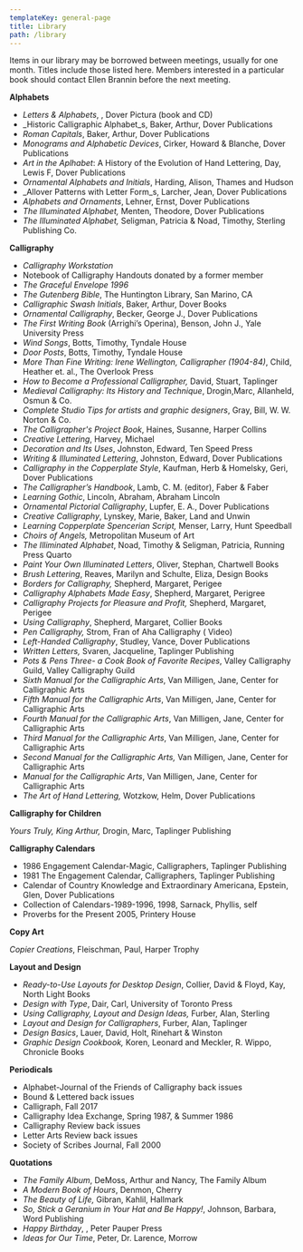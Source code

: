 ```yaml
---
templateKey: general-page
title: Library
path: /library
---
```

Items in our library may be borrowed between meetings, usually for one month. Titles include those listed here. Members interested in a particular book should contact Ellen Brannin before the next meeting.

**Alphabets**

* _Letters & Alphabets_, , Dover Pictura (book and CD)
* _Historic Calligraphic Alphabet_s, Baker, Arthur, Dover Publications
* _Roman Capitals_, Baker, Arthur, Dover Publications
* _Monograms and Alphabetic Devices_, Cirker, Howard & Blanche, Dover Publications
* _Art in the Aplhabet_: A History of the Evolution of Hand Lettering, Day, Lewis F, Dover Publications
* _Ornamental Alphabets and Initials_, Harding, Alison, Thames and Hudson
* _Allover Patterns with Letter Form_s, Larcher, Jean, Dover Publications
* _Alphabets and Ornaments_, Lehner, Ernst, Dover Publications
* _The Illuminated Alphabet,_ Menten, Theodore, Dover Publications
* _The Illuminated Alphabet,_ Seligman, Patricia & Noad, Timothy, Sterling Publishing Co.

**Calligraphy**

* _Calligraphy Workstation_
* Notebook of Calligraphy Handouts donated by a former member
* _The Graceful Envelope 1996_
* _The Gutenberg Bible_, The Huntington Library, San Marino, CA
* _Calligraphic Swash Initials_, Baker, Arthur, Dover Books
* _Ornamental Calligraphy_, Becker, George J., Dover Publications
* _The First Writing Book_ (Arrighi’s Operina), Benson, John J., Yale University Press
* _Wind Songs_, Botts, Timothy, Tyndale House
* _Door Posts_, Botts, Timothy, Tyndale House
* _More Than Fine Writing: Irene Wellington, Calligrapher (1904-84)_, Child, Heather et. al., The Overlook Press
* _How to Become a Professional Calligrapher,_ David, Stuart, Taplinger
* _Medieval Calligraphy: Its History and Technique_, Drogin,Marc, Allanheld, Osmun & Co.
* _Complete Studio Tips for artists and graphic designers_, Gray, Bill, W. W. Norton & Co.
* _The Calligrapher's Project Book_, Haines, Susanne, Harper Collins
* _Creative Lettering_, Harvey, Michael
* _Decoration and Its Uses_, Johnston, Edward, Ten Speed Press
* _Writing & Illuminated Lettering_, Johnston, Edward, Dover Publications
* _Calligraphy in the Copperplate Style_, Kaufman, Herb & Homelsky, Geri, Dover Publications
* _The Calligrapher’s Handbook_, Lamb, C. M. (editor), Faber & Faber
* _Learning Gothic_, Lincoln, Abraham, Abraham Lincoln
* _Ornamental Pictorial Calligraphy_, Lupfer, E. A., Dover Publications
* _Creative Calligraphy_, Lynskey, Marie, Baker, Land and Unwin
* _Learning Copperplate Spencerian Script,_ Menser, Larry, Hunt Speedball
* _Choirs of Angels,_ Metropolitan Museum of Art
* _The Illiminated Alphabet_, Noad, Timothy & Seligman, Patricia, Running Press Quarto
* _Paint Your Own Illuminated Letters_, Oliver, Stephan, Chartwell Books
* _Brush Lettering_, Reaves, Marilyn and Schulte, Eliza, Design Books
* _Borders for Calligraphy,_ Shepherd, Margaret, Perigee
* _Calligraphy Alphabets Made Easy_, Shepherd, Margaret, Perigree
* _Calligraphy Projects for Pleasure and Profit,_ Shepherd, Margaret, Perigee
* _Using Calligraphy_, Shepherd, Margaret, Collier Books
* _Pen Calligraphy,_ Strom, Fran of Aha Calligraphy ( Video)
* _Left-Handed Calligraphy_, Studley, Vance, Dover Publications
* _Written Letters,_ Svaren, Jacqueline, Taplinger Publishing
* _Pots & Pens Three- a Cook Book of Favorite Recipes_, Valley Calligraphy Guild, Valley Calligraphy Guild
* _Sixth Manual for the Calligraphic Arts_, Van Milligen, Jane, Center for Calligraphic Arts
* _Fifth Manual for the Calligraphic Arts_, Van Milligen, Jane, Center for Calligraphic Arts
* _Fourth Manual for the Calligraphic Arts_, Van Milligen, Jane, Center for Calligraphic Arts
* _Third Manual for the Calligraphic Arts_, Van Milligen, Jane, Center for Calligraphic Arts
* _Second Manual for the Calligraphic Arts,_ Van Milligen, Jane, Center for Calligraphic Arts
* _Manual for the Calligraphic Arts_, Van Milligen, Jane, Center for Calligraphic Arts
* _The Art of Hand Lettering,_ Wotzkow, Helm, Dover Publications

**Calligraphy for Children**

_Yours Truly, King Arthur,_ Drogin, Marc, Taplinger Publishing

**Calligraphy Calendars**

* 1986 Engagement Calendar-Magic, Calligraphers, Taplinger Publishing
* 1981 The Engagement Calendar, Calligraphers, Taplinger Publishing
* Calendar of Country Knowledge and Extraordinary Americana, Epstein, Glen, Dover Publications
* Collection of Calendars-1989-1996, 1998, Sarnack, Phyllis, self
* Proverbs for the Present 2005, Printery House

**Copy Art**

_Copier Creations_, Fleischman, Paul, Harper Trophy

**Layout and Design**

* _Ready-to-Use Layouts for Desktop Design_, Collier, David & Floyd, Kay, North Light Books
* _Design with Type_, Dair, Carl, University of Toronto Press
* _Using Calligraphy, Layout and Design Ideas,_ Furber, Alan, Sterling
* _Layout and Design for Calligraphers_, Furber, Alan, Taplinger
* _Design Basics_, Lauer, David, Holt, Rinehart & Winston
* _Graphic Design Cookbook,_ Koren, Leonard and Meckler, R. Wippo, Chronicle Books

**Periodicals**

* Alphabet-Journal of the Friends of Calligraphy back issues
* Bound & Lettered back issues
* Calligraph, Fall 2017
* Calligraphy Idea Exchange, Spring 1987, & Summer 1986
* Calligraphy Review back issues
* Letter Arts Review back issues
* Society of Scribes Journal, Fall 2000

**Quotations**

* _The Family Album_, DeMoss, Arthur and Nancy, The Family Album
* _A Modern Book of Hours_, Denmon, Cherry
* _The Beauty of Life,_ Gibran, Kahlil, Hallmark
* _So, Stick a Geranium in Your Hat and Be Happy!_, Johnson, Barbara, Word Publishing
* _Happy Birthday_, , Peter Pauper Press
* _Ideas for Our Time_, Peter, Dr. Larence, Morrow
